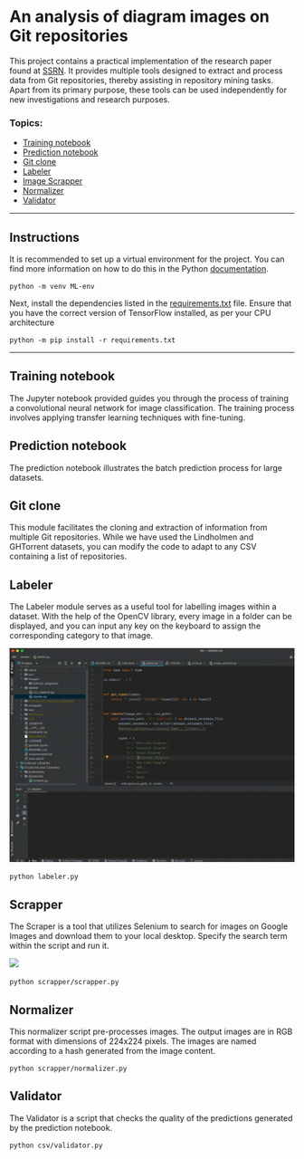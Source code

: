 # An analysis of diagram images on Git repositories

This project contains a practical implementation of the research paper found at [SSRN](http://ssrn.com/abstract=4474674). It provides multiple tools designed to extract and process data from Git repositories, thereby assisting in repository mining tasks. Apart from its primary purpose, these tools can be used independently for new investigations and research purposes.

### **Topics:**

* [Training notebook](train.ipynb)
* [Prediction notebook](predict.ipynb)
* [Git clone](git_image_extractor/clone.py)
* [Labeler](labeling/labeler.py)
* [Image Scrapper](scrapping/scrapper.py)
* [Normalizer](scrapping/normalizer.py)
* [Validator](csv/validator.py)
---

## Instructions

It is recommended to set up a virtual environment for the project. You can find more information on how to do this in the Python  [documentation](https://docs.python.org/3/tutorial/venv.html).

```
python -m venv ML-env
```

Next, install the dependencies listed in the [requirements.txt](requirements.txt) file. Ensure that you have the correct version of TensorFlow installed, as per your CPU architecture

```
python -m pip install -r requirements.txt
```

---

## Training notebook

The Jupyter notebook provided guides you through the process of training a convolutional neural network for image classification. The training process involves applying transfer learning techniques with fine-tuning.

## Prediction notebook

The prediction notebook illustrates the batch prediction process for large datasets.

## Git clone

This module facilitates the cloning and extraction of information from multiple Git repositories. While we have used the Lindholmen and GHTorrent datasets, you can modify the code to adapt to any CSV containing a list of repositories.

## Labeler

The Labeler module serves as a useful tool for labelling images within a dataset. With the help of the OpenCV library, every image in a folder can be displayed, and you can input any key on the keyboard to assign the corresponding category to that image.

![](images/labeler.gif)

```
python labeler.py
```

## Scrapper

The Scraper is a tool that utilizes Selenium to search for images on Google Images and download them to your local desktop. Specify the search term within the script and run it.

![](images/scrapper.gif)

```
python scrapper/scrapper.py
```

## Normalizer

This normalizer script pre-processes images. The output images are in RGB format with dimensions of 224x224 pixels. The images are named according to a hash generated from the image content.

```
python scrapper/normalizer.py
```

## Validator

The Validator is a script that checks the quality of the predictions generated by the prediction notebook.

```
python csv/validator.py
```
